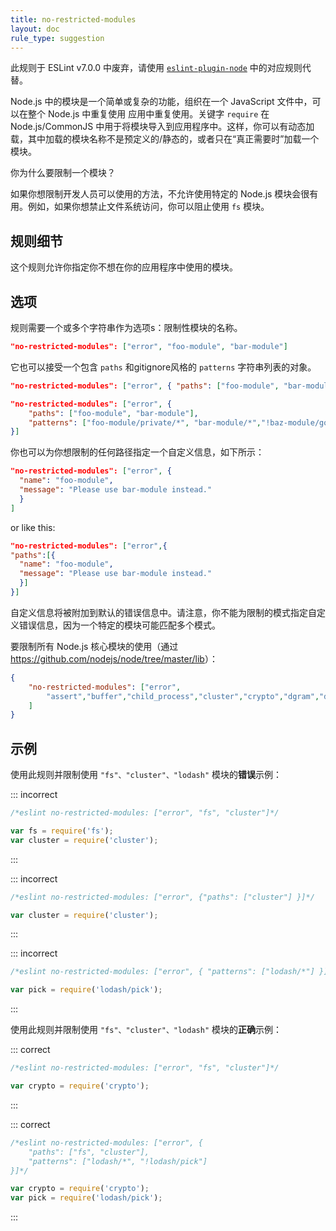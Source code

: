```yaml
---
title: no-restricted-modules
layout: doc
rule_type: suggestion
---
```


此规则于 ESLint v7.0.0 中废弃，请使用 [`eslint-plugin-node`](https://github.com/mysticatea/eslint-plugin-node) 中的对应规则代替。

Node.js 中的模块是一个简单或复杂的功能，组织在一个 JavaScript 文件中，可以在整个 Node.js 中重复使用
应用中重复使用。关键字 `require` 在 Node.js/CommonJS 中用于将模块导入到应用程序中。这样，你可以有动态加载，其中加载的模块名称不是预定义的/静态的，或者只在“真正需要时”加载一个模块。

你为什么要限制一个模块？

如果你想限制开发人员可以使用的方法，不允许使用特定的 Node.js 模块会很有用。例如，如果你想禁止文件系统访问，你可以阻止使用 `fs` 模块。

## 规则细节

这个规则允许你指定你不想在你的应用程序中使用的模块。

## 选项

规则需要一个或多个字符串作为选项s：限制性模块的名称。

```json
"no-restricted-modules": ["error", "foo-module", "bar-module"]
```

它也可以接受一个包含  `paths` 和gitignore风格的 `patterns` 字符串列表的对象。

```json
"no-restricted-modules": ["error", { "paths": ["foo-module", "bar-module"] }]
```

```json
"no-restricted-modules": ["error", {
    "paths": ["foo-module", "bar-module"],
    "patterns": ["foo-module/private/*", "bar-module/*","!baz-module/good"]
}]
```

你也可以为你想限制的任何路径指定一个自定义信息，如下所示：

```json
"no-restricted-modules": ["error", {
  "name": "foo-module",
  "message": "Please use bar-module instead."
  }
]
```

or like this:

```json
"no-restricted-modules": ["error",{
"paths":[{
  "name": "foo-module",
  "message": "Please use bar-module instead."
  }]
}]
```

自定义信息将被附加到默认的错误信息中。请注意，你不能为限制的模式指定自定义错误信息，因为一个特定的模块可能匹配多个模式。

要限制所有 Node.js 核心模块的使用（通过 <https://github.com/nodejs/node/tree/master/lib>）：

```json
{
    "no-restricted-modules": ["error",
        "assert","buffer","child_process","cluster","crypto","dgram","dns","domain","events","freelist","fs","http","https","module","net","os","path","punycode","querystring","readline","repl","smalloc","stream","string_decoder","sys","timers","tls","tracing","tty","url","util","vm","zlib"
    ]
}
```

## 示例

使用此规则并限制使用 `"fs"、"cluster"、"lodash"` 模块的**错误**示例：

::: incorrect

```js
/*eslint no-restricted-modules: ["error", "fs", "cluster"]*/

var fs = require('fs');
var cluster = require('cluster');
```

:::

::: incorrect

```js
/*eslint no-restricted-modules: ["error", {"paths": ["cluster"] }]*/

var cluster = require('cluster');
```

:::

::: incorrect

```js
/*eslint no-restricted-modules: ["error", { "patterns": ["lodash/*"] }]*/

var pick = require('lodash/pick');
```

:::

使用此规则并限制使用 `"fs"、"cluster"、"lodash"` 模块的**正确**示例：

::: correct

```js
/*eslint no-restricted-modules: ["error", "fs", "cluster"]*/

var crypto = require('crypto');
```

:::

::: correct

```js
/*eslint no-restricted-modules: ["error", {
    "paths": ["fs", "cluster"],
    "patterns": ["lodash/*", "!lodash/pick"]
}]*/

var crypto = require('crypto');
var pick = require('lodash/pick');
```

:::
